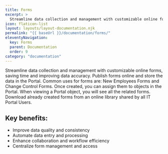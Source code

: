 ```yaml
---
title: Forms
excerpt: >
  Streamline data collection and management with customizable online forms, saving time and improving data accuracy.
icon: flaticon-list
layout: layouts/layout-documentation.njk
permalink: "{{ baseUrl }}/documentation/forms/"
eleventyNavigation:
  key: Forms
  parent: Documentation
  order: 9
category: "documentation"
---
```


Streamline data collection and management with customizable online forms, saving time and improving data accuracy. Publish forms online and store the data in the Portal. Common uses for forms are: New Employees Forms and Change Control Forms. Once created, you can assign them to objects in the Portal. When viewing a Portal object, you will see all the related forms. Download already created forms from an online library shared by all IT Portal Users.

## Key benefits:

- Improve data quality and consistency
- Automate data entry and processing
- Enhance collaboration and workflow efficiency
- Centralize form management and access
